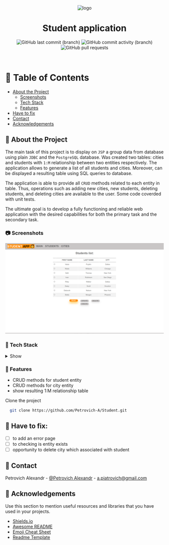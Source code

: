 <div align="center">

  <img src="assets/logo.png" alt="logo" width="200" height="auto" />
  <h1>Student application</h1>

<!-- Badges -->
<p>
  <a>
<img alt="GitHub last commit (branch)" src="https://img.shields.io/github/last-commit/Petrovich-A/Student/develop?style=for-the-badge">
  </a>
<a>
<img alt="GitHub commit activity (branch)" src="https://img.shields.io/github/commit-activity/m/Petrovich-A/Student/develop?style=for-the-badge">
</a>
<a>
<img alt="GitHub pull requests" src="https://img.shields.io/github/issues-pr/Petrovich-A/Student?style=for-the-badge">
</a>
</p>
</div>

<br />

<!-- Table of Contents -->

# :notebook_with_decorative_cover: Table of Contents

- [About the Project](#star2-about-the-project)
    * [Screenshots](#camera-screenshots)
    * [Tech Stack](#space_invader-tech-stack)
    * [Features](#dart-features)
- [Have to fix](#:compass:-Have-to-fix:)
- [Contact](#handshake-contact)
- [Acknowledgements](#gem-acknowledgements)

<!-- About the Project -->

## :star2: About the Project

<!-- Screenshots -->

The main task of this project is to display on `JSP` a group data from database using plain `JDBC` and the `PostgreSQL`
database.
Was created two tables: cities and students with `1:M` relationship between two entities respectively. The application
allows
to generate a list of all students and cities. Moreover, can be displayed a resulting table using SQL queries to
database.

The application is able to provide all `CRUD` methods related to each entity in table. Thus, operations such as adding
new cities,
new students, deleting students, and deleting cities are available to the user. Some code coverded with unit tests.

The ultimate goal is to develop a fully functioning and reliable web application with the desired capabilities for both
the primary task and the secondary task.

### :camera: Screenshots

<div align="center"> 
<img src="https://github.com/Petrovich-A/Student/blob/develop/main_page.png" alt="Alt text" title="Optional title">
</div>

<!-- TechStack -->

### :space_invader: Tech Stack

<details>
  <summary>Show</summary>
  <ul>
    <li><a>Java</a></li>
    <li><a>TomCat</a></li>
    <li><a>Maven</a></li>
    <li><a>PostgreSQL</a></li>
  </ul>
</details>

<!-- Features -->

### :dart: Features

- CRUD methods for student entity
- CRUD methods for city entity
- show resulting 1:M relationship table

Clone the project

```bash
  git clone https://github.com/Petrovich-A/Student.git
```

<!-- Roadmap -->

## :compass: Have to fix:

* [ ] to add an error page
* [ ] to checking is entity exists
* [ ] opportunity to delete city which associated with student

## :handshake: Contact

Petrovich Alexandr - [@Petrovich Alexandr](https://www.linkedin.com/in/alexandr-petrovich/) - a.piatrovich@gmail.com

<!-- Acknowledgments -->

## :gem: Acknowledgements

Use this section to mention useful resources and libraries that you have used in your projects.

- [Shields.io](https://shields.io/)
- [Awesome README](https://github.com/matiassingers/awesome-readme)
- [Emoji Cheat Sheet](https://github.com/ikatyang/emoji-cheat-sheet/blob/master/README.md#travel--places)
- [Readme Template](https://github.com/othneildrew/Best-README-Template)